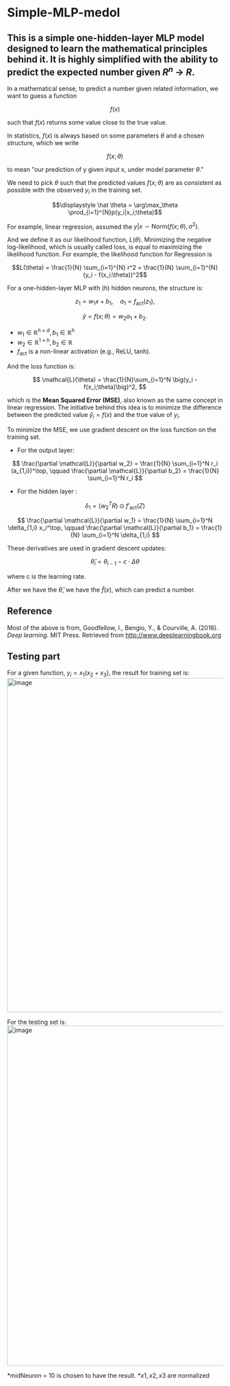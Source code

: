 # Simple-MLP-medol

## This is a simple one-hidden-layer MLP model designed to learn the mathematical principles behind it. It is highly simplified with the ability to predict the expected number given $R^n$ -> $R$.

In a mathematical sense, to predict a number given related information, we want to guess a function

$$f(x)$$

such that $f(x)$ returns some value close to the true value.

In statistics, $f(x)$ is always based on some parameters $\theta$ and a chosen structure, which we write

$$f(x;\theta)$$ 

to mean "our prediction of y given input x, under model parameter $\theta$."

We need to pick $\theta$ such that the predicted values $f(x;\theta)$ are as consistent as possible with the observed $y_i$ in the training set.

$$\displaystyle \hat \theta = \arg\max_\theta \prod_{i=1}^{N}p(y_i|x_i;\theta)$$

For example, linear regression, assumed the $y|x \backsim \text{Norm}(f(x;\theta), \sigma^2)$.

And we define it as our likelihood function, $L(\theta)$. Minimizing the negative log-likelihood, which is usually called loss, is equal to maximizing the likelihood function. For example, the likelihood function for Regression is

$$L(\theta) = \frac{1}{N} \sum_{i=1}^{N} r^2 = \frac{1}{N} \sum_{i=1}^{N} (y_i - f(x_i:\theta))^2$$

For a one-hidden-layer MLP with \(h\) hidden neurons, the structure is:

$$
z_1 = w_1 x + b_1, \quad 
a_1 = f_{\text{act}}(z_1),
$$

$$
\hat{y} = f(x;\theta) = w_2 a_1 + b_2.
$$

- $w_1 \in \mathbb{R}^{h \times d}, b_1 \in \mathbb{R}^h$  
- $w_2 \in \mathbb{R}^{1 \times h}, b_2 \in \mathbb{R}$  
- $f_{\text{act}}$ is a non-linear activation (e.g., ReLU, tanh).

And the loss function is:

$$
\mathcal{L}(\theta) = \frac{1}{N}\sum_{i=1}^N \big(y_i - f(x_i;\theta)\big)^2,
$$

which is the **Mean Squared Error (MSE)**, also known as the same concept in linear regression. The initiative behind this idea is to minimize the difference between the predicted value $\hat {y} _ i = f(x)$ and the true value of $y_i$.

To minimize the MSE, we use gradient descent on the loss function on the training set. 

- For the output layer:

$$
\frac{\partial \mathcal{L}}{\partial w_2} 
= \frac{1}{N} \sum_{i=1}^N r_i (a_{1,i})^\top,
\qquad
\frac{\partial \mathcal{L}}{\partial b_2} 
= \frac{1}{N} \sum_{i=1}^N r_i
$$

- For the hidden layer :

$$
\delta_1 = (w_2^T R) \odot f'_{\text{act}}(Z)
$$

$$
\frac{\partial \mathcal{L}}{\partial w_1} 
= \frac{1}{N} \sum_{i=1}^N \delta_{1,i} x_i^\top,
\qquad
\frac{\partial \mathcal{L}}{\partial b_1} 
= \frac{1}{N} \sum_{i=1}^N \delta_{1,i}
$$

These derivatives are used in gradient descent updates:

$$
\hat \theta_i = \theta_{i-1} - c \cdot \Delta \theta
$$ 

where c is the learning rate.

After we have the $\hat \theta$, we have the $\hat f(x)$, which can predict a number.
## Reference
Most of the above is from,
Goodfellow, I., Bengio, Y., & Courville, A. (2016). *Deep learning*. MIT Press. Retrieved from http://www.deeplearningbook.org


## Testing part
For a given function, $y_i = x_1(x_2 +x_3)$, the result for training set is: 
<img width="1161" height="781" alt="image" src="https://github.com/user-attachments/assets/cf613fec-5be8-4a46-bcad-14a8d93a2a3f" />

For the testing set is:
<img width="1096" height="795" alt="image" src="https://github.com/user-attachments/assets/6c434e94-cd28-4cca-95f2-e192920d4129" />

*midNeuron = 10 is chosen to have the result.
*$x1, x2, x3$ are normalized 











